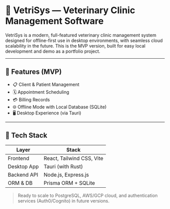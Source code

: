 # 🐾 VetriSys — Veterinary Clinic Management Software

VetriSys is a modern, full-featured veterinary clinic management system designed for offline-first use in desktop environments, with seamless cloud scalability in the future.
This is the MVP version, built for easy local development and demo as a portfolio project. 

---

## 🚀 Features (MVP)

- 📋 Client & Patient Management
- 🗓️ Appointment Scheduling
- 💳 Billing Records
- 🌐 Offline Mode with Local Database (SQLite)
- 🖥️ Desktop Experience (via Tauri)

---

## 🧱 Tech Stack

| Layer        | Stack                           |
|--------------|---------------------------------|
| Frontend     | React, Tailwind CSS, Vite       |
| Desktop App  | Tauri (with Rust)               |
| Backend API  | Node.js, Express.js             |
| ORM & DB     | Prisma ORM + SQLite             |

> Ready to scale to PostgreSQL, AWS/GCP cloud, and authentication services (Auth0/Cognito) in future versions.

